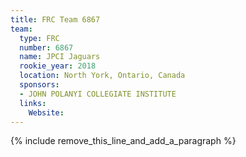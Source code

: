 ```yaml
---
title: FRC Team 6867
team:
  type: FRC
  number: 6867
  name: JPCI Jaguars
  rookie_year: 2018
  location: North York, Ontario, Canada
  sponsors:
  - JOHN POLANYI COLLEGIATE INSTITUTE
  links:
    Website:
---
```


{% include remove_this_line_and_add_a_paragraph %}